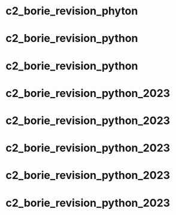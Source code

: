 # c2_borie_revision_phyton
# c2_borie_revision_python
# c2_borie_revision_python
# c2_borie_revision_python_2023
# c2_borie_revision_python_2023
# c2_borie_revision_python_2023
# c2_borie_revision_python_2023
# c2_borie_revision_python_2023
